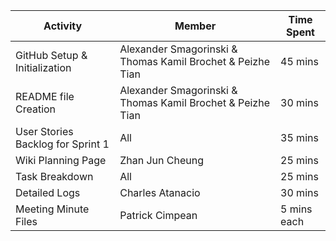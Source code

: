 
| Activity                                     | Member                                                          | Time Spent   |
|----------------------------------------------|-----------------------------------------------------------------|--------------|
| GitHub Setup & Initialization                 | Alexander Smagorinski & Thomas Kamil Brochet	& Peizhe Tian	   | 45 mins      |
| README file Creation                         | Alexander Smagorinski & Thomas Kamil Brochet	& Peizhe Tian	     | 30 mins      |
| User Stories Backlog for Sprint 1            | All                                                             | 35 mins      |
| Wiki Planning Page                           | Zhan Jun Cheung	                                               | 25 mins      |
| Task Breakdown                               | All                                                             | 25 mins      |
| Detailed Logs                                | Charles Atanacio                                                | 30 mins      | {Took long because I erased everything..}
| Meeting Minute Files                         |  Patrick Cimpean                                                | 5 mins each |
